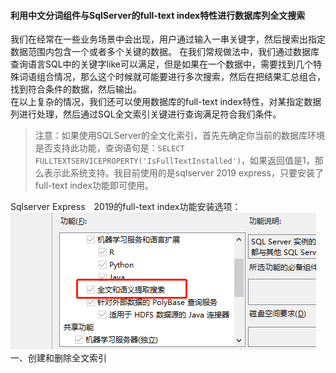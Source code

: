 #### 利用中文分词组件与SqlServer的full-text index特性进行数据库列全文搜索
我们在经常在一些业务场景中会出现，用户通过输入一串关键字，然后搜索出指定数据范围内包含一个或者多个关键的数据。 
在我们常规做法中，我们通过数据库查询语言SQL中的关键字like可以满足，但是如果在一个数据中，需要找到几个特殊词语组合情况，那么这个时候就可能要进行多次搜索，然后在把结果汇总组合，找到符合条件的数据，然后输出。  
在以上复杂的情况，我们还可以使用数据库的full-text index特性，对某指定数据列进行处理，然后通过SQL全文索引关键进行查询满足符合我们条件。
>注意：如果使用SQLServer的全文化索引，首先先确定你当前的数据库环境是否支持此功能，查询语句是：`SELECT FULLTEXTSERVICEPROPERTY('IsFullTextInstalled')`，如果返回值是1，那么表示此系统支持。我目前使用的是sqlserver 2019 express，只要安装了full-text index功能即可使用。

Sqlserver Express　2019的full-text index功能安装选项：
 ![点我进入](./img/full-text-index-sqlserver2019-install-opt.png)
一、创建和删除全文索引